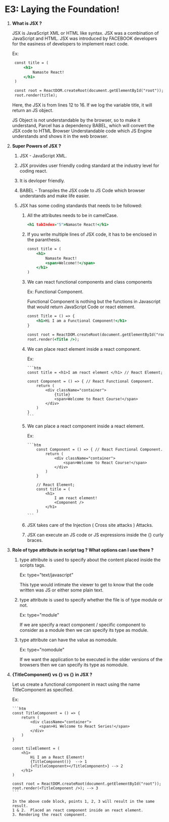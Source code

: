 # E3: Laying the Foundation!

1.  **What is JSX ?**

    JSX is JavaScript XML or HTML like syntax.
    JSX was a combination of JavaScript and HTML.
    JSX was introduced by FACEBOOK developers for the easiness of developers to implement react code.

    Ex: 

       ```htm
        const title = (
            <h1>
                Namaste React!
            </h1>
        )

        const root = ReactDOM.createRoot(document.getElementById("root"));
        root.render(title);
       ```
    
    Here, the JSX is from lines 12 to 16. If we log the variable title, it will return an JS object.

    JS Object is not understandable by the browser, so to make it understand, Parcel has a dependency BABEL, which will convert the JSX code to HTML Browser Understandable code which JS Engine understands and shows it in the web browser.

2.  **Super Powers of JSX ?**

    1.  JSX - JavaScript XML.
    2.  JSX provides user friendly coding standard at the industry level for coding react.
    3.  It is devloper friendly.
    4.  BABEL - Transpiles the JSX code to JS Code which browser understands and make life easier.
    5.  JSX has some coding standards that needs to be followed:

        1.  All the attributes needs to be in camelCase.

            ```htm
            <h1 tabIndex="5">Namaste React!</h1>
            ```
        
        2.  If you write multiple lines of JSX code, it has to be enclosed in the paranthesis.

            ```htm
            const title = (
                <h1>
                    Namaste React!
                    <span>Welcome!!</span>
                </h1> 
            )
            ```

        3. We can react functional components and class components

            Ex: Functional Component.

            Functional Component is nothing but the functions in Javascript that would return JavaScript Code or react element.

            ```htm
            const Title = () => {
                <h1>Hi I am a Functional Component!</h1>
            }

            const root = ReactDOM.createRoot(document.getElementById("root"));
            root.render(<Title />);
            ```
        
        4.  We can place react element inside a react component.

            Ex:

                ```htm
                const title = <h1>I am react element </h1> // React Element;

                const Component = () => { // React Functional Component.
                    return (
                        <div className="container">
                            {title}
                            <span>Welcome to React Course!</span>
                        </div>
                    )
                }
                ```
            
        5.  We can place a react component inside a react element.

            Ex:

                ```htm
                    const Component = () => { // React Functional Component.
                        return (
                            <div className="container">
                                <span>Welcome to React Course!</span>
                            </div>
                        )
                    }

                    // React Element;
                    const title = (
                        <h1>
                            I am react element!
                            <Component />
                        </h1>
                    )
                ```
        6.  JSX takes care of the Injection ( Cross site attacks ) Attacks.

        7. JSX can execute an JS code or JS expressions inside the {} curly braces.

3.  **Role of type attribute in script tag ? What options can I use there ?**

    1.  type attribute is used to specify about the content placed inside the scripts tags.

        Ex: type="text/javascript"

        This type would intimate the viewer to get to know that the code written was JS or either some plain text.
    
    2.  type attribute is used to specify whether the file is of type module or not.

        Ex: type="module"

        If we are specify a react component / specific component to consider as a module then we can specify its type as module.
    
    3.  type attribute can have the value as nomodule.

        Ex: type="nomodule"

        If we want the application to be executed in the older versions of the browsers then we can specify its type as nomodule.

4.  **{TitleComponent} vs {<TitleComponent />} vs {<TitleComponent></TitleComponent>} in JSX ?**

    Let us create a functional component in react using the name TitleComponent as specified.

    Ex:

        ```htm
        const TitleComponent = () => {
            return (
                <div className="container">
                    <span>Hi Welcome to React Series!</span>
                </div>
            )
        }

        const tileElement = (
            <h1>
                Hi I am a React Element!
                {TitleComponent()}  --> 1
                {<TitleComponent></TitleComponent>} --> 2
            </h1>
        )

        const root = ReactDOM.createRoot(document.getElementById("root"));
        root.render(<TitleComponent />); --> 3
        ```

        In the above code block, points 1, 2, 3 will result in the same result.
        1 & 2.  Placed an react component inside an react element.
        3. Rendering the react component.   